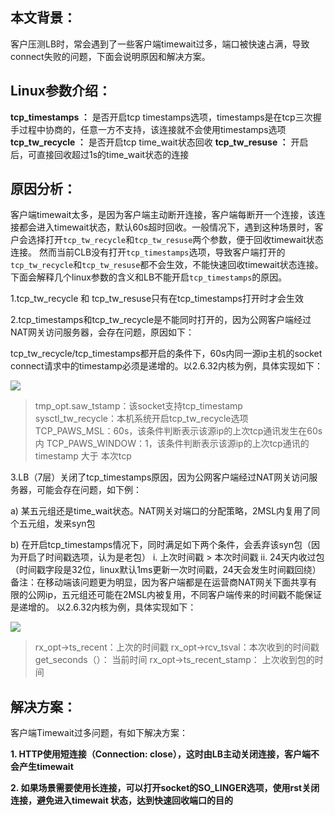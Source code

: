## 本文背景：
客户压测LB时，常会遇到了一些客户端timewait过多，端口被快速占满，导致connect失败的问题，下面会说明原因和解决方案。

## Linux参数介绍：
**tcp_timestamps ：** 是否开启tcp timestamps选项，timestamps是在tcp三次握手过程中协商的，任意一方不支持，该连接就不会使用timestamps选项
**tcp_tw_recycle ：**  是否开启tcp time_wait状态回收
**tcp_tw_resuse ：** 开启后，可直接回收超过1s的time_wait状态的连接

## 原因分析：
客户端timewait太多，是因为客户端主动断开连接，客户端每断开一个连接，该连接都会进入timewait状态，默认60s超时回收。一般情况下，遇到这种场景时，客户会选择打开`tcp_tw_recycle`和`tcp_tw_resuse`两个参数，便于回收timewait状态连接。
然而当前CLB没有打开`tcp_timestamps`选项，导致客户端打开的`tcp_tw_recycle`和`tcp_tw_resuse`都不会生效，不能快速回收timewait状态连接。下面会解释几个linux参数的含义和LB不能开启`tcp_timestamps`的原因。

1.tcp_tw_recycle 和 tcp_tw_resuse只有在tcp_timestamps打开时才会生效

2.tcp_timestamps和tcp_tw_recycle是不能同时打开的，因为公网客户端经过NAT网关访问服务器，会存在问题，原因如下：

tcp_tw_recycle/tcp_timestamps都开启的条件下，60s内同一源ip主机的socket connect请求中的timestamp必须是递增的。以2.6.32内核为例，具体实现如下：

![](http://imgcache.tcecqpoc.fsphere.cn/image/mc.qcloudimg.com/static/img/2199611fec3b323a7b8fd3bb38459913/Linux1.png)

> tmp_opt.saw_tstamp：该socket支持tcp_timestamp
sysctl_tw_recycle：本机系统开启tcp_tw_recycle选项
TCP_PAWS_MSL：60s，该条件判断表示该源ip的上次tcp通讯发生在60s内
TCP_PAWS_WINDOW：1，该条件判断表示该源ip的上次tcp通讯的timestamp 大于 本次tcp

3.LB（7层）关闭了tcp_timestamps原因，因为公网客户端经过NAT网关访问服务器，可能会存在问题，如下例：

a)	某五元组还是time_wait状态。NAT网关对端口的分配策略，2MSL内复用了同个五元组，发来syn包

b)	在开启tcp_timestamps情况下，同时满足如下两个条件，会丢弃该syn包（因为开启了时间戳选项，认为是老包）
i.	上次时间戳 > 本次时间戳
ii.	24天内收过包（时间戳字段是32位，linux默认1ms更新一次时间戳，24天会发生时间戳回绕）
备注：在移动端该问题更为明显，因为客户端都是在运营商NAT网关下面共享有限的公网ip，五元组还可能在2MSL内被复用，不同客户端传来的时间戳不能保证是递增的。
以2.6.32内核为例，具体实现如下：

![](http://imgcache.tcecqpoc.fsphere.cn/image/mc.qcloudimg.com/static/img/6228a7dc25c670d4d2fbddc9ea400779/Linux2.png)

> rx_opt->ts_recent：上次的时间戳
rx_opt->rcv_tsval：本次收到的时间戳
get_seconds（）： 当前时间
rx_opt->ts_recent_stamp： 上次收到包的时间

## 解决方案：
客户端Timewait过多问题，有如下解决方案：

**1.	HTTP使用短连接（Connection: close），这时由LB主动关闭连接，客户端不会产生timewait**

**2.	如果场景需要使用长连接，可以打开socket的SO_LINGER选项，使用rst关闭连接，避免进入timewait 状态，达到快速回收端口的目的**
